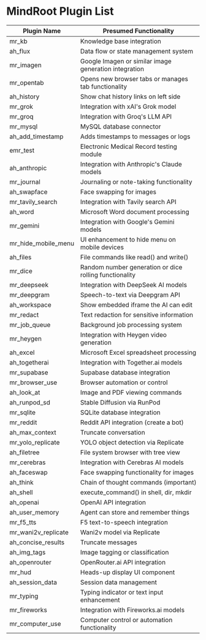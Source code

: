 # MindRoot Plugin List

| Plugin Name | Presumed Functionality |
|-------------|------------------------|
| mr_kb | Knowledge base integration |
| ah_flux | Data flow or state management system |
| mr_imagen | Google Imagen or similar image generation integration |
| mr_opentab | Opens new browser tabs or manages tab functionality |
| ah_history | Show chat history links on left side |
| mr_grok | Integration with xAI's Grok model |
| mr_groq | Integration with Groq's LLM API |
| mr_mysql | MySQL database connector |
| ah_add_timestamp | Adds timestamps to messages or logs |
| emr_test | Electronic Medical Record testing module |
| ah_anthropic | Integration with Anthropic's Claude models |
| mr_journal | Journaling or note-taking functionality |
| ah_swapface | Face swapping for images |
| mr_tavily_search | Integration with Tavily search API |
| ah_word | Microsoft Word document processing |
| mr_gemini | Integration with Google's Gemini models |
| mr_hide_mobile_menu | UI enhancement to hide menu on mobile devices |
| ah_files | File commands like read() and write() |
| mr_dice | Random number generation or dice rolling functionality |
| mr_deepseek | Integration with DeepSeek AI models |
| mr_deepgram | Speech-to-text via Deepgram API |
| ah_workspace | Show embedded iframe the AI can edit |
| mr_redact | Text redaction for sensitive information |
| mr_job_queue | Background job processing system |
| mr_heygen | Integration with Heygen video generation |
| ah_excel | Microsoft Excel spreadsheet processing |
| ah_togetherai | Integration with Together.ai models |
| mr_supabase | Supabase database integration |
| mr_browser_use | Browser automation or control |
| ah_look_at | Image and PDF viewing commands |
| ah_runpod_sd | Stable Diffusion via RunPod |
| mr_sqlite | SQLite database integration |
| mr_reddit | Reddit API integration (create a bot) |
| ah_max_context | Truncate conversation |
| mr_yolo_replicate | YOLO object detection via Replicate |
| ah_filetree | File system browser with tree view |
| mr_cerebras | Integration with Cerebras AI models |
| ah_faceswap | Face swapping functionality for images |
| ah_think | Chain of thought commands (important) |
| ah_shell | execute_command() in shell, dir, mkdir |
| ah_openai | OpenAI API integration |
| ah_user_memory | Agent can store and remember things |
| mr_f5_tts | F5 text-to-speech integration |
| mr_wani2v_replicate | Wani2v model via Replicate |
| ah_concise_results | Truncate messages |
| ah_img_tags | Image tagging or classification |
| ah_openrouter | OpenRouter.ai API integration |
| mr_hud | Heads-up display UI component |
| ah_session_data | Session data management |
| mr_typing | Typing indicator or text input enhancement |
| mr_fireworks | Integration with Fireworks.ai models |
| mr_computer_use | Computer control or automation functionality |
